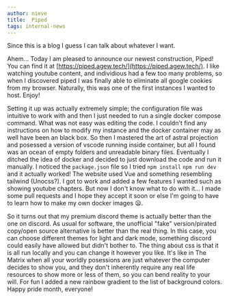 ```yaml
---
author: nieve
title:  Piped
tags: internal-news
---
```

Since this is a blog I guess I can talk about whatever I want. 

Ahem... Today I am pleased to announce our newest construction, Piped! You can find it at [https://piped.agew.tech/](https://piped.agew.tech/). I like watching youtube content, and individious had a few too many problems, so when I discovered piped I was finally able to eliminate all google cookies from my browser. Naturally, this was one of the first instances I wanted to host. Enjoy!

Setting it up was actually extremely simple; the configuration file was intuitive to work with and then I just needed to run a single docker compose command. What was not easy was editing the code. I couldn't find any instructions on how to modify my instance and the docker container may as well have been an black box. So then I mastered the art of astral projection and posessed a version of vscode running inside container, but all I found was an ocean of empty folders and unreadable binary files. Eventually I ditched the idea of docker and decided to just download the code and run it manually. I noticed the `package.json` file so I tried `npm install` `npm run dev` and it actually worked! The website used Vue and something resembling tailwind (Unocss?). I got to work and added a few features I wanted such as showing youtube chapters. But now I don't know what to do with it... I made some pull requests and I hope they accept it soon or else I'm going to have to learn how to make my own docker images 😦.

So it turns out that my premium discord theme is actually better than the one on discord. As usual for software, the unofficial "fake" version/pirated copy/open source alternative is better than the real thing. In this case, you can choose different themes for light and dark mode, something discord could easily have allowed but didn't bother to. The thing about css is that it is all run locally and you can change it however you like. It's like in The Matrix when all your worldly posessions are just whatever the computer decides to show you, and they don't inherently require any real life resources to show more or less of them, so you can bend reality to your will. For fun I added a new rainbow gradient to the list of background colors. Happy pride month, everyone!

